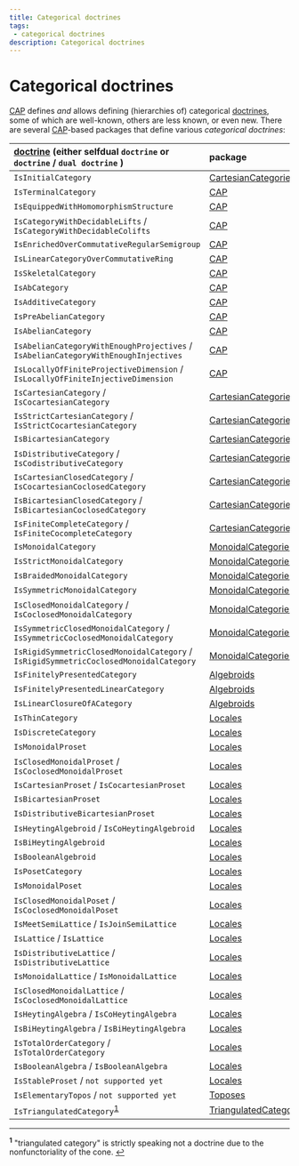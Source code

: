 ```yaml
---
title: Categorical doctrines
tags:
 - categorical doctrines
description: Categorical doctrines
---
```


# Categorical doctrines

[CAP][CAP] defines *and* allows defining (hierarchies of) categorical [doctrines][doctrine], some of which are well-known, others are less known, or even new.
There are several [CAP][CAP]-based packages that define various *categorical doctrines*:

| [doctrine][doctrine] (either selfdual `doctrine` or `doctrine`  / `dual doctrine` ) | package        |
|:---------------------|:---------------|
| `IsInitialCategory` | [CartesianCategories][CartesianCategories] |
| `IsTerminalCategory` | [CAP][CAP] |
| `IsEquippedWithHomomorphismStructure` | [CAP][CAP] |
| `IsCategoryWithDecidableLifts` / `IsCategoryWithDecidableColifts` | [CAP][CAP] |
| `IsEnrichedOverCommutativeRegularSemigroup` | [CAP][CAP] |
| `IsLinearCategoryOverCommutativeRing` | [CAP][CAP] |
| `IsSkeletalCategory` | [CAP][CAP] |
| `IsAbCategory` | [CAP][CAP] |
| `IsAdditiveCategory` | [CAP][CAP] |
| `IsPreAbelianCategory` | [CAP][CAP] |
| `IsAbelianCategory` | [CAP][CAP] |
| `IsAbelianCategoryWithEnoughProjectives` / `IsAbelianCategoryWithEnoughInjectives` | [CAP][CAP] |
| `IsLocallyOfFiniteProjectiveDimension` / `IsLocallyOfFiniteInjectiveDimension` | [CAP][CAP] |
| `IsCartesianCategory` / `IsCocartesianCategory` | [CartesianCategories][CartesianCategories] |
| `IsStrictCartesianCategory` / `IsStrictCocartesianCategory` | [CartesianCategories][CartesianCategories] |
| `IsBicartesianCategory` | [CartesianCategories][CartesianCategories] |
| `IsDistributiveCategory` / `IsCodistributiveCategory` | [CartesianCategories][CartesianCategories] |
| `IsCartesianClosedCategory` / `IsCocartesianCoclosedCategory` | [CartesianCategories][CartesianCategories] |
| `IsBicartesianClosedCategory` / `IsBicartesianCoclosedCategory` | [CartesianCategories][CartesianCategories] |
| `IsFiniteCompleteCategory` / `IsFiniteCocompleteCategory` | [CartesianCategories][CartesianCategories] |
| `IsMonoidalCategory` | [MonoidalCategories][MonoidalCategories] |
| `IsStrictMonoidalCategory` | [MonoidalCategories][MonoidalCategories] |
| `IsBraidedMonoidalCategory` | [MonoidalCategories][MonoidalCategories] |
| `IsSymmetricMonoidalCategory` | [MonoidalCategories][MonoidalCategories] |
| `IsClosedMonoidalCategory` / `IsCoclosedMonoidalCategory` | [MonoidalCategories][MonoidalCategories] |
| `IsSymmetricClosedMonoidalCategory` / `IsSymmetricCoclosedMonoidalCategory` | [MonoidalCategories][MonoidalCategories] |
| `IsRigidSymmetricClosedMonoidalCategory` / `IsRigidSymmetricCoclosedMonoidalCategory` | [MonoidalCategories][MonoidalCategories] |
| `IsFinitelyPresentedCategory` | [Algebroids][Algebroids] |
| `IsFinitelyPresentedLinearCategory` | [Algebroids][Algebroids] |
| `IsLinearClosureOfACategory` | [Algebroids][Algebroids] |
| `IsThinCategory` | [Locales][Locales] |
| `IsDiscreteCategory` | [Locales][Locales] |
| `IsMonoidalProset` | [Locales][Locales] |
| `IsClosedMonoidalProset` / `IsCoclosedMonoidalProset` | [Locales][Locales] |
| `IsCartesianProset` / `IsCocartesianProset` | [Locales][Locales] |
| `IsBicartesianProset` | [Locales][Locales] |
| `IsDistributiveBicartesianProset` | [Locales][Locales] |
| `IsHeytingAlgebroid` / `IsCoHeytingAlgebroid` | [Locales][Locales] |
| `IsBiHeytingAlgebroid` | [Locales][Locales] |
| `IsBooleanAlgebroid` | [Locales][Locales] |
| `IsPosetCategory` | [Locales][Locales] |
| `IsMonoidalPoset` | [Locales][Locales] |
| `IsClosedMonoidalPoset` / `IsCoclosedMonoidalPoset` | [Locales][Locales] |
| `IsMeetSemiLattice` / `IsJoinSemiLattice` | [Locales][Locales] |
| `IsLattice` / `IsLattice` | [Locales][Locales] |
| `IsDistributiveLattice` / `IsDistributiveLattice` | [Locales][Locales] |
| `IsMonoidalLattice` / `IsMonoidalLattice` | [Locales][Locales] |
| `IsClosedMonoidalLattice` / `IsCoclosedMonoidalLattice` | [Locales][Locales] |
| `IsHeytingAlgebra` / `IsCoHeytingAlgebra` | [Locales][Locales] |
| `IsBiHeytingAlgebra` / `IsBiHeytingAlgebra` | [Locales][Locales] |
| `IsTotalOrderCategory` / `IsTotalOrderCategory` | [Locales][Locales] |
| `IsBooleanAlgebra` / `IsBooleanAlgebra` | [Locales][Locales] |
| `IsStableProset` / `not supported yet` | [Locales][Locales] |
| `IsElementaryTopos` / `not supported yet` | [Toposes][Toposes] |
| `IsTriangulatedCategory`<sup id="a1">[1](#f1)</sup> | [TriangulatedCategories][TriangulatedCategories] |

---

<sup><b id="f1">1</b></sup> "triangulated category" is strictly speaking not a doctrine due to the nonfunctoriality of the cone. [↩](#a1)<br>

<!-- BEGIN FOOTER -->

[doctrine]: https://ncatlab.org/nlab/show/doctrine

[CAP]: https://homalg-project.github.io/pkg/CAP

[MonoidalCategories]: https://homalg-project.github.io/pkg/MonoidalCategories

[CartesianCategories]: https://homalg-project.github.io/pkg/CartesianCategories

[Algebroids]: https://homalg-project.github.io/pkg/Algebroids

[Locales]: https://homalg-project.github.io/pkg/Locales

[Toposes]: https://homalg-project.github.io/pkg/Toposes

[TriangulatedCategories]: https://homalg-project.github.io/pkg/TriangulatedCategories

<!-- END FOOTER -->
